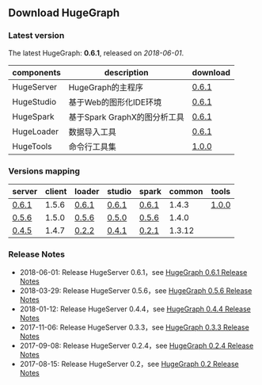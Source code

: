 ## Download HugeGraph

### Latest version

The latest HugeGraph: **0.6.1**, released on _2018-06-01_.

components | description               | download
---------- | ------------------------  | ------------------------------------------------------------------------------------------------------------------------------------------------
HugeServer | HugeGraph的主程序          | [0.6.1](http://yq01-sw-hdsserver16.yq01.baidu.com:8080/hadoop-web-proxy/yqns02/hugegraph/hugegraph-release-0.6.1-SNAPSHOT.tar.gz)
HugeStudio | 基于Web的图形化IDE环境       | [0.6.1](http://yq01-sw-hdsserver16.yq01.baidu.com:8080/hadoop-web-proxy/yqns02/hugegraph/hugestudio/hugestudio-release-0.6.1-SNAPSHOT.tar.gz)
HugeSpark  | 基于Spark GraphX的图分析工具 | [0.6.1](http://yq01-sw-hdsserver16.yq01.baidu.com:8080/hadoop-web-proxy/yqns02/hugegraph/hugespark/hugespark-0.6.1.tar.gz)
HugeLoader | 数据导入工具                | [0.6.1](http://yq01-sw-hdsserver16.yq01.baidu.com:8080/hadoop-web-proxy/yqns02/hugegraph/hugeloader/hugegraph-loader-0.6.1-bin.tar.gz)
HugeTools  | 命令行工具集                | [1.0.0](http://yq01-sw-hdsserver16.yq01.baidu.com:8080/hadoop-web-proxy/yqns02/hugegraph/hugetools/hugegraph-tools-1.0.0-SNAPSHOT.tar.gz)

### Versions mapping

server | client | loader | studio | spark | common | tools
------ | ------ | ------ | ------ | ----- | ------ | -----
[0.6.1](http://yq01-sw-hdsserver16.yq01.baidu.com:8080/hadoop-web-proxy/yqns02/hugegraph/hugegraph-release-0.6.1-SNAPSHOT.tar.gz) | 1.5.6  | [0.6.1](http://yq01-sw-hdsserver16.yq01.baidu.com:8080/hadoop-web-proxy/yqns02/hugegraph/hugeloader/hugegraph-loader-0.6.1-bin.tar.gz)  | [0.6.1](http://yq01-sw-hdsserver16.yq01.baidu.com:8080/hadoop-web-proxy/yqns02/hugegraph/hugestudio/hugestudio-release-0.6.1-SNAPSHOT.tar.gz)  | [0.6.1](http://yq01-sw-hdsserver16.yq01.baidu.com:8080/hadoop-web-proxy/yqns02/hugegraph/hugespark/hugespark-0.6.1.tar.gz) | 1.4.3 | [1.0.0](http://yq01-sw-hdsserver16.yq01.baidu.com:8080/hadoop-web-proxy/yqns02/hugegraph/hugetools/hugegraph-tools-1.0.0-SNAPSHOT.tar.gz)
[0.5.6](http://yq01-sw-hdsserver16.yq01.baidu.com:8080/hadoop-web-proxy/yqns02/hugegraph/hugegraph-release-0.5.6-SNAPSHOT.tar.gz) | 1.5.0  | [0.5.6](http://yq01-sw-hdsserver16.yq01.baidu.com:8080/hadoop-web-proxy/yqns02/hugegraph/hugeloader/hugegraph-loader-0.5.6-bin.tar.gz)  | [0.5.0](http://yq01-sw-hdsserver16.yq01.baidu.com:8080/hadoop-web-proxy/yqns02/hugegraph/hugestudio/hugestudio-release-0.5.0-SNAPSHOT.tar.gz)  | [0.5.6](http://yq01-sw-hdsserver16.yq01.baidu.com:8080/hadoop-web-proxy/yqns02/hugegraph/hugespark/hugespark-0.5.6.tar.gz) | 1.4.0 | 
[0.4.5](http://yq01-sw-hdsserver16.yq01.baidu.com:8080/hadoop-web-proxy/yqns02/hugegraph/hugegraph-release-0.4.5-SNAPSHOT.tar.gz) | 1.4.7  | [0.2.2](http://yq01-sw-hdsserver16.yq01.baidu.com:8080/hadoop-web-proxy/yqns02/hugegraph/hugeloader/hugegraph-loader-0.2.2-bin.tar.gz)  | [0.4.1](http://yq01-sw-hdsserver16.yq01.baidu.com:8080/hadoop-web-proxy/yqns02/hugegraph/hugestudio/hugestudio-release-0.4.1-SNAPSHOT.tar.gz)  | [0.2.1](http://yq01-sw-hdsserver16.yq01.baidu.com:8080/hadoop-web-proxy/yqns02/hugegraph/hugespark/hugespark-0.2.1.tar.gz) | 1.3.12 | 

### Release Notes

- 2018-06-01: Release HugeServer 0.6.1，see [HugeGraph 0.6.1 Release Notes](changelog/hugegraph-0.6.1-release-notes.md)
- 2018-03-29: Release HugeServer 0.5.6，see [HugeGraph 0.5.6 Release Notes](changelog/hugegraph-0.5.6-release-notes.md)
- 2018-01-12: Release HugeServer 0.4.4，see [HugeGraph 0.4.4 Release Notes](changelog/hugegraph-0.4.4-release-notes.md)
- 2017-11-06: Release HugeServer 0.3.3，see [HugeGraph 0.3.3 Release Notes](changelog/hugegraph-0.3.3-release-notes.md)
- 2017-09-08: Release HugeServer 0.2.4，see [HugeGraph 0.2.4 Release Notes](changelog/hugegraph-0.2.4-release-notes.md)
- 2017-08-15: Release HugeServer 0.2，see [HugeGraph 0.2 Release Notes](changelog/hugegraph-0.2-release-notes.md)
